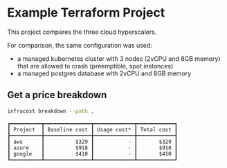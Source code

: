 # Example Terraform Project

This project compares the three cloud hyperscalers.

For comparison, the same configuration was used:

- a managed kubernetes cluster with 3 nodes (2vCPU and 8GB memory) that are allowed to crash (preemptible, spot instances)
- a managed postgres database with 2vCPU and 8GB memory

## Get a price breakdown

```bash
infracost breakdown --path .
```

```
┏━━━━━━━━━━┳━━━━━━━━━━━━━━━┳━━━━━━━━━━━━━┳━━━━━━━━━━━━┓
┃ Project  ┃ Baseline cost ┃ Usage cost* ┃ Total cost ┃
┣━━━━━━━━━━╋━━━━━━━━━━━━━━━╋━━━━━━━━━━━━━╋━━━━━━━━━━━━┫
┃ aws      ┃          $329 ┃           - ┃       $329 ┃
┃ azure    ┃          $918 ┃           - ┃       $918 ┃
┃ google   ┃          $410 ┃           - ┃       $410 ┃
┗━━━━━━━━━━┻━━━━━━━━━━━━━━━┻━━━━━━━━━━━━━┻━━━━━━━━━━━━┛

```